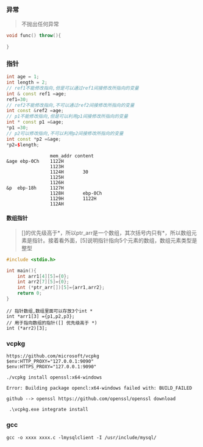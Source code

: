 ### 异常

> 不抛出任何异常

```c++
void func() throw(){
    
}
```

### 指针

```c++
int age = 1;
int length = 2;
// ref1不能修改指向,但是可以通过ref1间接修改所指向的变量
int & const ref1 =age;
ref1=30;
// ref2不能修改指向,不可以通过ref2间接修改所指向的变量
int const &ref2 =age;
// p1不能修改指向,但是可以利用p1间接修改所指向的变量
int * const p1 =&age;
*p1 =30;
// p2可以修改指向,不可以利用p2间接修改所指向的变量
int const *p2 =&age;
*p2=$length;
```

```mem
				mem_addr content
&age ebp-0Ch 	1122H
				1123H
				1124H		30
				1125H
				1126H
&p	ebp-18h		1127H
				1128H		ebp-0Ch
				1129H		1122H
				112AH
```

#### 数组指针

> []的优先级高于\*，所以ptr_arr是一个数组，其次括号内只有*，所以数组元素是指针。接着看外面，[5]说明指针指向5个元素的数组，数组元素类型是整型

```c++
#include <stdio.h>

int main(){
    int arr1[4][5]={0};
    int arr2[7][5]={0};
    int (*ptr_arr[])[5]={arr1,arr2};
    return 0;
}
```

```
// 指针数组,数组里面可以存放3个int *
int *arr1[3] ={p1,p2,p3};
// 用于指向数组的指针([] 优先级高于 *)
int (*arr2)[3];
```

### vcpkg

```
https://github.com/microsoft/vcpkg
$env:HTTP_PROXY="127.0.0.1:9090"
$env:HTTPS_PROXY="127.0.0.1:9090"

./vcpkg install openssl:x64-windows

Error: Building package opencl:x64-windows failed with: BUILD_FAILED

github --> openssl https://github.com/openssl/openssl download

 .\vcpkg.exe integrate install
```

### gcc

```
gcc -o xxxx xxxx.c -lmysqlclient -I /usr/include/mysql/
```



